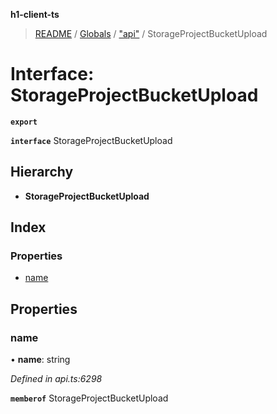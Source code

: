 **h1-client-ts**

> [README](../README.md) / [Globals](../globals.md) / ["api"](../modules/_api_.md) / StorageProjectBucketUpload

# Interface: StorageProjectBucketUpload

**`export`** 

**`interface`** StorageProjectBucketUpload

## Hierarchy

* **StorageProjectBucketUpload**

## Index

### Properties

* [name](_api_.storageprojectbucketupload.md#name)

## Properties

### name

•  **name**: string

*Defined in api.ts:6298*

**`memberof`** StorageProjectBucketUpload
